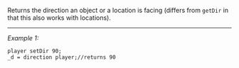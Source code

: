 Returns the direction an object or a location is facing (differs from `getDir` in that this also works with locations).


---
*Example 1:*
```sqf
player setDir 90;
_d = direction player;//returns 90
```